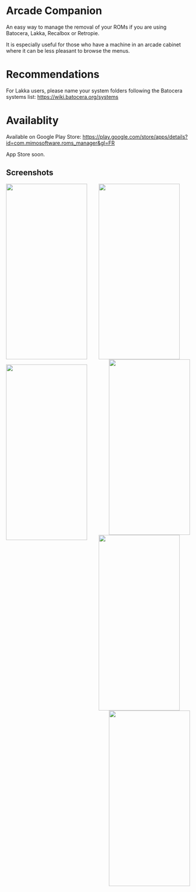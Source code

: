 # Arcade Companion

An easy way to manage the removal of your ROMs if you are using Batocera, Lakka, Recalbox or Retropie.

It is especially useful for those who have a machine in an arcade cabinet where it can be less pleasant to browse the menus.

# Recommendations

For Lakka users, please name your system folders following the Batocera systems list: https://wiki.batocera.org/systems

# Availablity

Available on Google Play Store: https://play.google.com/store/apps/details?id=com.mimosoftware.roms_manager&gl=FR

App Store soon.

## Screenshots
<p align="center">
<img src="https://user-images.githubusercontent.com/99902049/225308156-0b95f30c-6fc9-4cb5-b9d1-fee862b22f4b.png" width="222" height="480" align="left">
<img src="https://user-images.githubusercontent.com/99902049/225420726-b833d7f5-6a7e-4e9e-a67c-46d18edef44d.png" width="222" height="480">
<img src="https://user-images.githubusercontent.com/99902049/225308234-f15288b3-95a7-4a19-b613-3f70522c88a6.png" width="222" height="480" align="right">
</p>

<p align="center">
<img src="https://user-images.githubusercontent.com/99902049/225308283-036411af-e88e-4740-a061-9af1fecb3ef8.png" width="222" height="480" align="left">
<img src="https://user-images.githubusercontent.com/99902049/225415635-2ee0b539-fcfa-40c3-a30a-c3629b46fdb4.png" width="222" height="480">
<img src="https://user-images.githubusercontent.com/99902049/225420382-010e004d-2eb7-4e10-9ab8-13a3f76b5f7f.png" width="222" height="480" align="right">
</p>
